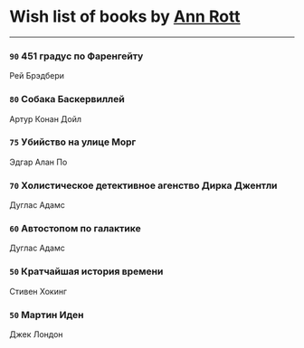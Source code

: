 # Wish list of books by [Ann Rott](https://plus.google.com/108774233915925319546)
---

### `90` 451 градус по Фаренгейту
Рей Брэдбери

### `80` Собака Баскервиллей
Артур Конан Дойл

### `75` Убийство на улице Морг
Эдгар Алан По

### `70` Холистическое детективное агенство Дирка Джентли
Дуглас Адамс

### `60` Автостопом по галактике
Дуглас Адамс

### `50` Кратчайшая история времени
Стивен Хокинг

### `50` Мартин Иден
Джек Лондон

